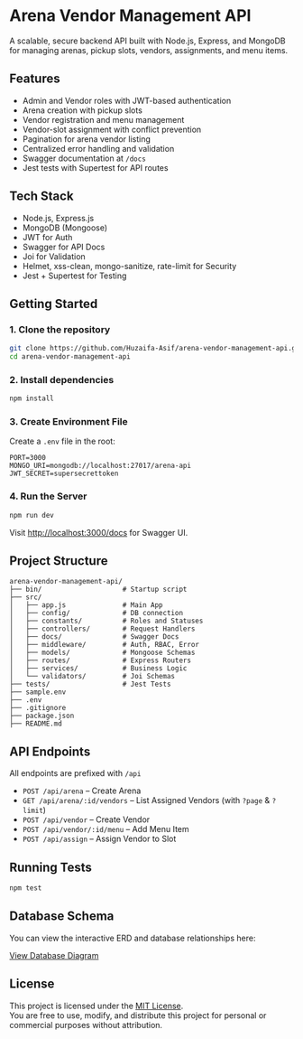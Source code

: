 # Arena Vendor Management API

A scalable, secure backend API built with Node.js, Express, and MongoDB for managing arenas, pickup slots, vendors, assignments, and menu items.

## Features

- Admin and Vendor roles with JWT-based authentication
- Arena creation with pickup slots
- Vendor registration and menu management
- Vendor-slot assignment with conflict prevention
- Pagination for arena vendor listing
- Centralized error handling and validation
- Swagger documentation at `/docs`
- Jest tests with Supertest for API routes


## Tech Stack

- Node.js, Express.js
- MongoDB (Mongoose)
- JWT for Auth
- Swagger for API Docs
- Joi for Validation
- Helmet, xss-clean, mongo-sanitize, rate-limit for Security
- Jest + Supertest for Testing


## Getting Started

### 1. Clone the repository

```bash
git clone https://github.com/Huzaifa-Asif/arena-vendor-management-api.git
cd arena-vendor-management-api
```

### 2. Install dependencies

```bash
npm install
```

### 3. Create Environment File

Create a `.env` file in the root:

```env
PORT=3000
MONGO_URI=mongodb://localhost:27017/arena-api
JWT_SECRET=supersecrettoken
```

### 4. Run the Server

```bash
npm run dev
```

Visit [http://localhost:3000/docs](http://localhost:3000/docs) for Swagger UI.


## Project Structure

```
arena-vendor-management-api/
├── bin/                    # Startup script
├── src/
│   ├── app.js              # Main App
│   ├── config/             # DB connection
│   ├── constants/          # Roles and Statuses
│   ├── controllers/        # Request Handlers
│   ├── docs/               # Swagger Docs
│   ├── middleware/         # Auth, RBAC, Error
│   ├── models/             # Mongoose Schemas
│   ├── routes/             # Express Routers
│   ├── services/           # Business Logic
│   └── validators/         # Joi Schemas
├── tests/                  # Jest Tests
├── sample.env
├── .env
├── .gitignore
├── package.json
├── README.md
```


## API Endpoints

All endpoints are prefixed with `/api`

- `POST /api/arena` – Create Arena
- `GET /api/arena/:id/vendors` – List Assigned Vendors (with `?page` & `?limit`)
- `POST /api/vendor` – Create Vendor
- `POST /api/vendor/:id/menu` – Add Menu Item
- `POST /api/assign` – Assign Vendor to Slot


## Running Tests

```bash
npm test
```


## Database Schema

You can view the interactive ERD and database relationships here:

[View Database Diagram](https://dbdocs.io/huzaifa8580/arena-vendor-management-api?view=relationships)


## License

This project is licensed under the [MIT License](https://opensource.org/licenses/MIT).  
You are free to use, modify, and distribute this project for personal or commercial purposes without attribution.

